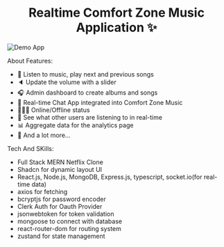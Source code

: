 <h1 align="center">Realtime Comfort Zone Music Application ✨</h1>

![Demo App](/frontend/public/screenshot-for-readme.png)

About Features:

- 🎸 Listen to music, play next and previous songs
- 🔈 Update the volume with a slider
- 🎧 Admin dashboard to create albums and songs
- 💬 Real-time Chat App integrated into Comfort Zone Music
- 👨🏼‍💼 Online/Offline status
- 👀 See what other users are listening to in real-time
- 📊 Aggregate data for the analytics page
- 🚀 And a lot more...

Tech And SKills: 

- Full Stack MERN Netflix Clone
- Shadcn for dynamic layout UI
- React.js, Node.js, MongoDB, Express.js, typescript, socket.io(for real-time data)
- axios for fetching
- bcryptjs for password encoder
- Clerk Auth for Oauth Provider
- jsonwebtoken for token validation
- mongoose to connect with database
- react-router-dom for routing system
- zustand for state management